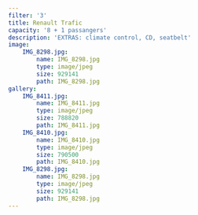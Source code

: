 ```yaml
---
filter: '3'
title: Renault Trafic
capacity: '8 + 1 passangers'
description: 'EXTRAS: climate control, CD, seatbelt'
image:
    IMG_8298.jpg:
        name: IMG_8298.jpg
        type: image/jpeg
        size: 929141
        path: IMG_8298.jpg
gallery:
    IMG_8411.jpg:
        name: IMG_8411.jpg
        type: image/jpeg
        size: 788820
        path: IMG_8411.jpg
    IMG_8410.jpg:
        name: IMG_8410.jpg
        type: image/jpeg
        size: 790500
        path: IMG_8410.jpg
    IMG_8298.jpg:
        name: IMG_8298.jpg
        type: image/jpeg
        size: 929141
        path: IMG_8298.jpg
---
```

